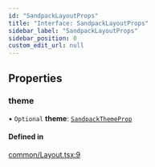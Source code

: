 ```yaml
---
id: "SandpackLayoutProps"
title: "Interface: SandpackLayoutProps"
sidebar_label: "SandpackLayoutProps"
sidebar_position: 0
custom_edit_url: null
---
```


## Properties

### theme

• `Optional` **theme**: [`SandpackThemeProp`](../#sandpackthemeprop)

#### Defined in

[common/Layout.tsx:9](https://github.com/codesandbox/sandpack/blob/ce1032c/sandpack-react/src/common/Layout.tsx#L9)
